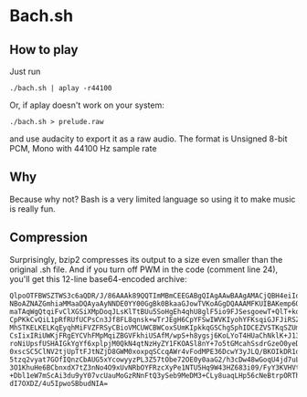 # Bach.sh

How to play
---
Just run

`./bach.sh | aplay -r44100`

Or, if aplay doesn't work on your system:

`./bach.sh > prelude.raw`

and use audacity to export it as a raw audio. The format is Unsigned 8-bit PCM, Mono with 44100 Hz sample rate

Why
---
Because why not? Bash is a very limited language so using it to make music is really fun.

Compression
---
Surprisingly, bzip2 compresses its output to a size even smaller than the original .sh file. And if you turn off PWM in the code (comment line 24), you'll get this 12-line base64-encoded archive:

    QlpoOTFBWSZTWS3c6aQDR/J/86AAAk89QQTImMBmCEEGABgQIAgAAwBAAgAMACjQBH4eiIqgAAGN
    NBoAZNAZGmhiaMMaaDQAyaAyNNDE0YY00GgBk0BkaaGJowTVKoAGgDQAAAMFKUIBAKemp6QZ6kxM
    maTAqWgQtqiFvClXGSiXMpDoqJLsKlTtBUu5SoHgEh4qhU8glF5io9FJSesgoewT+QlT+kqV3gkv
    CpPKkCvQiL1pRfRUfUCPsCn3Jf8FL8qnsk+wTrJEgH6CpYFSwIWVKIyohYFKsqiGJFJiRSZRKskE
    MhSTKELKELKqEyqhMiFVZFRSyCBioVMCUWCBWCoxSUmKIpkkqGSChgSphIDCEZVSTKqSZUmUJSyk
    CsIixIRiUWKjFRgEYCVhFMpMqiZBGVFkhiUSAfM/wpS+h8ygsj6KoLYoT4HUaChNklK+J13NLMzf
    roNiUpsfUSHAIGkYgYf6xplpjM0QkN4qtNzHyZY1FKOASl8nY+7o5tGMcahSsdrGzeO0yeDLGe25
    0xscSC5ClNV2tjUpTtFJtNZjD8GWM0xoxpqSCcqAWr4vFodMPE36DcwY3yJLQ/BKOIkDR1djou5q
    5tzq2vyat7GOfIQnzCbAUG5xYcowyyzPL3Z57tObe72OE0y0aaG2/h3cDw48wGoqU4jd7uLVadPZ
    3O1KhuHe6BCbnxdX7tZ3nNo4O9xUvNRbOYFRzcXyPe1NTU5Hq9W43HZ683i09/FyY3KVHVt6bdjo
    +Dbl1eW7mScAi3du9yY07vcUauMoGzRNnFtQ3ySeb9MeDM3+CLy8uaqLHp56cNeBtrpORThr+wmO
    dI7OXDZ/4u5IpwoSBbudNIA=
